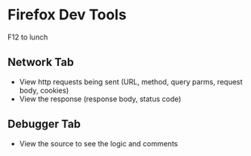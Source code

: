 
# Firefox Dev Tools
F12 to lunch

## Network Tab
* View http requests being sent (URL, method, query parms, request body, cookies)
* View the response (response body, status code)

## Debugger Tab
* View the source to see the logic and comments
